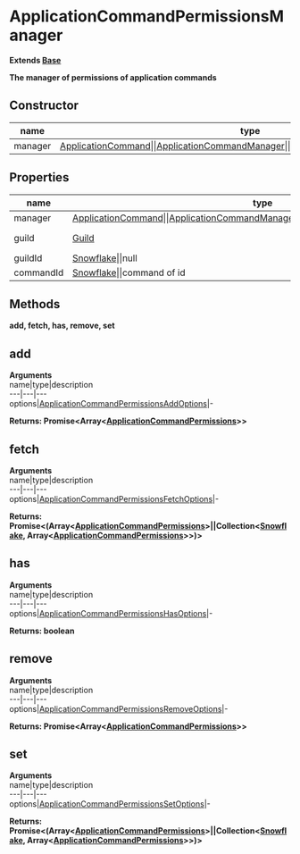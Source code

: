 # ApplicationCommandPermissionsManager  
  
**Extends [Base](https://github.com/Mametaro-discord/discord-slash-commands-v12/blob/master/docs/classes/Base.md)**  
  
**The manager of permissions of application commands**  

## Constructor  
name|type|description  
---|---|---  
manager|[ApplicationCommand](https://github.com/Mametaro-discord/discord-slash-commands-v12/blob/master/docs/classes/ApplicationCommand.md)\|\|[ApplicationCommandManager](https://github.com/Mametaro-discord/discord-slash-commands-v12/blob/master/docs/classes/ApplicationCommandManager.md)\|\|[GuildApplicationCommandManager](https://github.com/Mametaro-discord/discord-slash-commands-v12/blob/master/docs/classes/GuildApplicationCommandManager.md)|-  

## Properties  
name|type|description  
---|---|---  
manager|[ApplicationCommand](https://github.com/Mametaro-discord/discord-slash-commands-v12/blob/master/docs/classes/ApplicationCommand.md)\|\|[ApplicationCommandManager](https://github.com/Mametaro-discord/discord-slash-commands-v12/blob/master/docs/classes/ApplicationCommandManager.md)\|\|[GuildApplicationCommandManager](https://github.com/Mametaro-discord/discord-slash-commands-v12/blob/master/docs/classes/GuildApplicationCommandManager.md)|-  
guild|[Guild](https://discord.js.org/#/docs/main/v12/classes/Guild)|discord guild  
guildId|[Snowflake](https://discord.js.org/#/docs/main/v12/typedef/Snowflake)\|\|null|id of guild  
commandId|[Snowflake](https://discord.js.org/#docs/main/v12/typedef/Snowflake)\|\|command of id  

## Methods  
**add, fetch, has, remove, set**  

## add  
**Arguments**  
name|type|description  
---|---|---  
options|[ApplicationCommandPermissionsAddOptions](https://github.com/Mametaro-discord/discord-slash-commands-v12/blob/master/docs/types/ApplicationCommandPermissionsAddOptions.md)|-  
  
**Returns: Promise<Array<[ApplicationCommandPermissions](https://github.com/Mametaro-discord/discord-slash-commands-v12/blob/master/docs/types/ApplicationCommandPermissions.md)>>**  

## fetch  
**Arguments**  
name|type|description  
---|---|---  
options|[ApplicationCommandPermissionsFetchOptions](https://github.com/Mametaro-discord/discord-slash-commands-v12/blob/master/docs/types/ApplicationCommandPermissionsFetchOptions.md)|-  
  
**Returns: Promise<(Array<[ApplicationCommandPermissions](https://github.com/Mametaro-discord/discord-slash-commands-v12/blob/master/docs/types/ApplicationCommandPermissions.md)>\|\|Collection<[Snowflake](https://discord.js.org/#/docs/main/v12/typedef/Snowflake), Array<[ApplicationCommandPermissions](https://github.com/Mametaro-discord/discord-slash-commands-v12/blob/master/docs/types/ApplicationCommandPermissions.md)>>)>**  

## has  
**Arguments**  
name|type|description  
---|---|---  
options|[ApplicationCommandPermissionsHasOptions](https://github.com/Mametaro-discord/discord-slash-commands-v12/blob/master/docs/types/ApplicationCommandPermissionsHasOptions.md)|-  
  
**Returns: boolean**  

## remove  
**Arguments**  
name|type|description  
---|---|---  
options|[ApplicationCommandPermissionsRemoveOptions](https://github.com/Mametaro-discord/discord-slash-commands-v12/blob/master/docs/types/ApplicationCommandPermissionsRemoveOptions.md)|-  
  
**Returns: Promise<Array<[ApplicationCommandPermissions](https://github.com/Mametaro-discord/discord-slash-commands-v12/blob/master/docs/types/ApplicationCommandPermissions.md)>>**  

## set  
**Arguments**  
name|type|description  
---|---|---  
options|[ApplicationCommandPermissionsSetOptions](https://github.com/Mametaro-discord/discord-slash-commands-v12/blob/master/docs/types/ApplicationCommandPermissionsSetOptions.md)|-  
  
**Returns: Promise<(Array<[ApplicationCommandPermissions](https://github.com/Mametaro-discord/discord-slash-commands-v12/blob/master/docs/types/ApplicationCommandPermissions.md)>\|\|Collection<[Snowflake](https://discord.js.org/#/docs/main/v12/typedef/Snowflake), Array<[ApplicationCommandPermissions](https://github.com/Mametaro-discord/discord-slash-commands-v12/blob/master/docs/types/ApplicationCommandPermissions.md)>>)>**  
